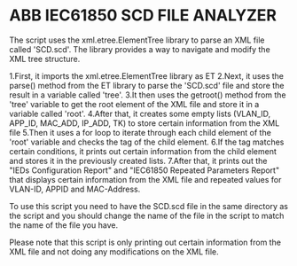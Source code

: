 # ABB IEC61850 SCD FILE ANALYZER 

The script uses the xml.etree.ElementTree library to parse an XML file called 'SCD.scd'. The library provides a way to navigate and modify the XML tree structure.

1.First, it imports the xml.etree.ElementTree library as ET
2.Next, it uses the parse() method from the ET library to parse the 'SCD.scd' file and store the result in a variable called 'tree'.
3.It then uses the getroot() method from the 'tree' variable to get the root element of the XML file and store it in a variable called 'root'.
4.After that, it creates some empty lists (VLAN_ID, APP_ID, MAC_ADD, IP_ADD, TK) to store certain information from the XML file
5.Then it uses a for loop to iterate through each child element of the 'root' variable and checks the tag of the child element.
6.If the tag matches certain conditions, it prints out certain information from the child element and stores it in the previously created lists.
7.After that, it prints out the "IEDs Configuration Report" and "IEC61850 Repeated Parameters Report" that displays certain information from the XML file and repeated values for VLAN-ID, APPID and MAC-Address.

To use this script you need to have the SCD.scd file in the same directory as the script and you should change the name of the file in the script to match the name of the file you have.

Please note that this script is only printing out certain information from the XML file and not doing any modifications on the XML file.
